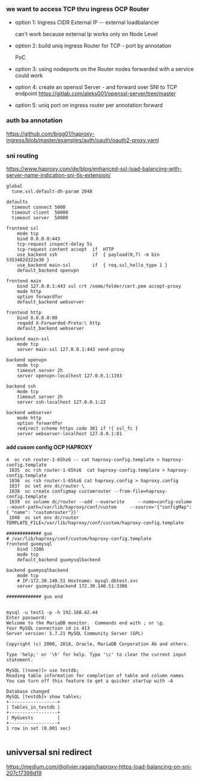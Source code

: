 # 

### we want to access TCP thru ingress OCP Router
 - option 1: Ingress CIDR External IP -- external loadbalancer
 
   can't work because external Ip works only on Node Level
   
 - option 2: build uniq ingress Router for TCP - port by annotation
 
   PoC
   
 - option 3: using nodeports on the Router nodes forwarded with a service
   could work

 - option 4: create an openssl Server - and forward over SNI to TCP endpoint
    https://gitlab.com/aleks001/openssl-server/tree/master

 - option 5: uniq port on ingress router per annotation forward
 
 
### auth ba annotation 
https://github.com/bigg01/haproxy-ingress/blob/master/examples/auth/oauth/oauth2-proxy.yaml

### sni routing
https://www.haproxy.com/de/blog/enhanced-ssl-load-balancing-with-server-name-indication-sni-tls-extension/


```https://www.haproxy.com/de/blog/enhanced-ssl-load-balancing-with-server-name-indication-sni-tls-extension/
global
  tune.ssl.default-dh-param 2048

defaults
  timeout connect 5000
  timeout client  50000
  timeout server  50000

frontend ssl
    mode tcp
    bind 0.0.0.0:443
    tcp-request inspect-delay 5s
    tcp-request content accept  if  HTTP
    use_backend ssh             if  { payload(0,7) -m bin 5353482d322e30 }
    use_backend main-ssl        if  { req.ssl_hello_type 1 }
    default_backend openvpn

frontend main
    bind 127.0.0.1:443 ssl crt /some/folder/cert.pem accept-proxy
    mode http
    option forwardfor
    default_backend webserver

frontend http
    bind 0.0.0.0:80
    reqadd X-Forwarded-Proto:\ http
    default_backend webserver

backend main-ssl
    mode tcp
    server main-ssl 127.0.0.1:443 send-proxy

backend openvpn
    mode tcp
    timeout server 2h
    server openvpn-localhost 127.0.0.1:1193

backend ssh
    mode tcp
    timeout server 2h
    server ssh-localhost 127.0.0.1:22

backend webserver
    mode http
    option forwardfor
    redirect scheme https code 301 if !{ ssl_fc }
    server webserver-localhost 127.0.0.1:81
   ```


#### add cusom config OCP HAPROXY
```
4  oc rsh router-1-65hz6 -- cat haproxy-config.template > haproxy-config.template
 1035  oc rsh router-1-65hz6  cat haproxy-config.template > haproxy-config.template
 1036  oc rsh router-1-65hz6 cat haproxy.config > haproxy.config
 1037  oc set env dc/router \
 1038  oc create configmap customrouter --from-file=haproxy-config.template
 1039  oc volume dc/router --add --overwrite     --name=config-volume     --mount-path=/var/lib/haproxy/conf/custom     --source='{"configMap": { "name": "customrouter"}}'
 1040  oc set env dc/router     TEMPLATE_FILE=/var/lib/haproxy/conf/custom/haproxy-config.template

```

```haproxy
############# guo
# /var/lib/haproxy/conf/custom/haproxy-config.template
frontend guomysql
    bind :3306
    mode tcp
    default_backend guomysqlbackend

backend guomysqlbackend
    mode tcp
    # IP:172.30.140.51 Hostname: mysql.dbtest.svc
    server guomysqlbackend 172.30.140.51:3306
    
############# guo end
    
```


```
mysql -u test1 -p -h 192.168.42.44 
Enter password: 
Welcome to the MariaDB monitor.  Commands end with ; or \g.
Your MySQL connection id is 413
Server version: 5.7.21 MySQL Community Server (GPL)

Copyright (c) 2000, 2018, Oracle, MariaDB Corporation Ab and others.

Type 'help;' or '\h' for help. Type '\c' to clear the current input statement.

MySQL [(none)]> use testdb;
Reading table information for completion of table and column names
You can turn off this feature to get a quicker startup with -A

Database changed
MySQL [testdb]> show tables;
+------------------+
| Tables_in_testdb |
+------------------+
| MyGuests         |
+------------------+
1 row in set (0.001 sec)


```


## univversal sni redirect

https://medium.com/@olivier.ragain/haproxy-https-load-balancing-on-sni-207c17398d19
